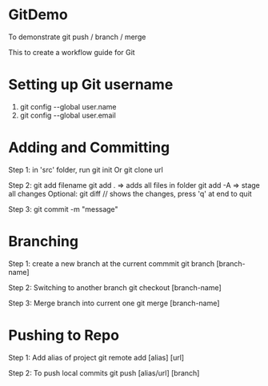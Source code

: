 # GitDemo
To demonstrate git push / branch / merge

This to create a workflow guide for Git

# Setting up Git username
1. git config --global user.name
2. git config --global user.email

# Adding and Committing
Step 1: in 'src' folder, run git init
        Or git clone url 

Step 2: git add filename
git add . => adds all files in folder
git add -A => stage all changes
Optional: git diff // shows the changes, press 'q' at end to quit

Step 3: git commit -m "message"

# Branching
Step 1: create a new branch at the current commmit
    git branch [branch-name]

Step 2: Switching to another branch
    git checkout [branch-name]

Step 3: Merge branch into current one
    git merge [branch-name]

# Pushing to Repo
Step 1: Add alias of project
    git remote add [alias] [url]

Step 2: To push local commits 
    git push [alias/url] [branch]

